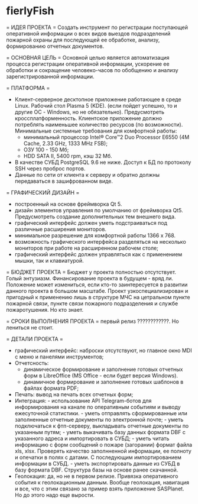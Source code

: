 # fierlyFish
= ИДЕЯ ПРОЕКТА =
Создать инструмент по регистрации поступающей оперативной информации о всех
видов выездов подразделений пожарной охраны для последующей ее обработке,
анализу, формированию отчетных документов.

= ОСНОВНАЯ ЦЕЛЬ =
Основной целью является автоматизация процесса регистрации оперативной информации,
ускорение ее обработки и сокращение человеко-часов по обобщению и анализу
зарегистрированной информации.

= ПЛАТФОРМА =
- Клиент-серверное десктопное приложение работающее в среде Linux. Рабочий стол Plasma 5 (KDE).
  (если пойдет успешно, то и другие ОС - Windows, но не обязательно). Предусмотреть кроссплатформенность.
  Клиентское приложение должно потреблять наименьшее количество ресурсов (по возможности).
  Минимальные системные требования для комфортной работы:
    - минимальный процессор Intel® Core™2 Duo Processor E6550 (4M Cache, 2.33 GHz, 1333 MHz FSB);
    - ОЗУ 100 - 150 Мб;
    - HDD SATA II, 5400 rpm, кэш 32 Мб.
- В качестве СУБД PostgreSQL 9.6 не ниже. Доступ к БД по протоколу SSH через проброс портов.
- Данные по сети от клиента к серверу и обратно должны передаваться в зашифрованном виде.

= ГРАФИЧЕСКИЙ ДИЗАЙН =
- построенный на основе фреймворка Qt 5.
- дизайн элементов управления по умолчанию от фреймворка Qt5. Предусмотреть создание дополнительных тем внешнего вида.
- графический интерфейс должен уметь подстраиваться под различные расширения мониторов.
- минимальное разрешение для комфортной работы 1366 х 768.
- возможность графического интерфейса разделяться на несколько мониторов при работе на расширенном рабочем столе;
- графический интерфейс должен управляться как с применением мышки, так и клавиатурой.

= БЮДЖЕТ ПРОЕКТА =
Бюджет у проекта полностью отсутствует. Голый энтузиазм. Финансирование проекта в будущем - вряд ли. Положение может измениться,
если кто-то заинтересуется в развитии данного проекта в большом масштабе. Проект узкоспециализирован и пригодный к применению
лишь в структуре МЧС на цетральном пункте пожарной связи, пункте связи пожарного подразделения и службе пожаротушения.
Но кто знает.

= СРОКИ ВЫПОЛНЕНИЯ ПРОЕКТА =
первый релиз ????????????. Но лениться не стоит.

= ДЕТАЛИ ПРОЕКТА =

- графический интерфейс: наброски отсутствуют, но главное окно MDI с меню и панелями инструментов;
- Отчетсность:
    - динамическое формирование и заполнение готовых отчетных форм в LibreOffice (MS Office - если будет версия Windows).
    - динамичное формирование и заполнение готовых шаблонов в файлах формата PDF;
- Печать: вывод на печать всех отчетных форм;
- Интеграция: - использование API Telegram-ботов для информирования на канале по оперативным событиям и выводу ежесуточной статистики.
              - уметь отправлять сформированные или заполненные отчетные документы по электронной почте;
              - уметь подключаться к фтп-серверу, выкладывать отчетные документы по указанным путям;
              - уметь выкачивать базу данных формата DBF с указанного адреса и импортировать в СУБД;
              - уметь читать информацию с форм сообщений о пожаре (загорании) формат файла xls, xlsx.
                Проверять качество заполнненной информации, ее полноту и опечатки в полях с датами.
                С последующим импортированием информации в СУБД.
              - уметь экспортировать данные из СУБД в базу формата DBF. Структура базы на основе ранее скачанной.
- Геолокация: да, но не в первом релизе. Привязка оперативного события к геолокационным данным. Вообще геолокация, навигация и все, что с этим связано
              за пример взять приложение SASPlanet. Но до этого надо еще вырости.

